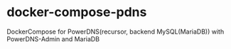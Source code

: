 # docker-compose-pdns
DockerCompose for PowerDNS(recursor, backend MySQL(MariaDB)) with PowerDNS-Admin and MariaDB
